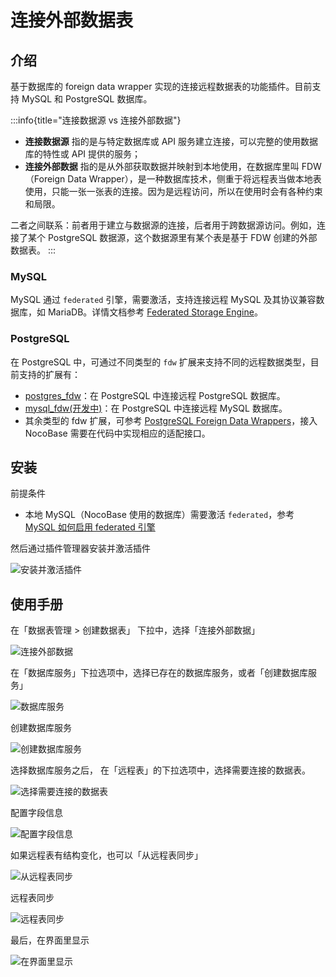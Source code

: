 # 连接外部数据表

<PluginInfo name="collection-fdw"></PluginInfo>

## 介绍

基于数据库的 foreign data wrapper 实现的连接远程数据表的功能插件。目前支持 MySQL 和 PostgreSQL 数据库。

:::info{title="连接数据源 vs 连接外部数据"}
- **连接数据源** 指的是与特定数据库或 API 服务建立连接，可以完整的使用数据库的特性或 API 提供的服务；
- **连接外部数据** 指的是从外部获取数据并映射到本地使用，在数据库里叫 FDW（Foreign Data Wrapper），是一种数据库技术，侧重于将远程表当做本地表使用，只能一张一张表的连接。因为是远程访问，所以在使用时会有各种约束和局限。

二者之间联系：前者用于建立与数据源的连接，后者用于跨数据源访问。例如，连接了某个 PostgreSQL 数据源，这个数据源里有某个表是基于 FDW 创建的外部数据表。
:::

### MySQL

MySQL 通过 `federated` 引擎，需要激活，支持连接远程 MySQL 及其协议兼容数据库，如 MariaDB。详情文档参考 [Federated Storage Engine](https://dev.mysql.com/doc/refman/8.0/en/federated-storage-engine.html)。

### PostgreSQL

在 PostgreSQL 中，可通过不同类型的 `fdw` 扩展来支持不同的远程数据类型，目前支持的扩展有：

- [postgres_fdw](https://www.postgresql.org/docs/current/postgres-fdw.html)：在 PostgreSQL 中连接远程 PostgreSQL 数据库。
- [mysql_fdw(开发中)](https://github.com/EnterpriseDB/mysql_fdw)：在 PostgreSQL 中连接远程 MySQL 数据库。
- 其余类型的 fdw 扩展，可参考 [PostgreSQL Foreign Data Wrappers](https://wiki.postgresql.org/wiki/Foreign_data_wrappers)，接入 NocoBase 需要在代码中实现相应的适配接口。

## 安装

前提条件

- 本地 MySQL（NocoBase 使用的数据库）需要激活 `federated`，参考 [MySQL 如何启用 federated 引擎](./enable-federated.md)

然后通过插件管理器安装并激活插件

![安装并激活插件](./image.png)

## 使用手册

在「数据表管理 > 创建数据表」 下拉中，选择「连接外部数据」

![连接外部数据](./image-1.png)

在「数据库服务」下拉选项中，选择已存在的数据库服务，或者「创建数据库服务」

![数据库服务](./image-2.png)

创建数据库服务

![创建数据库服务](./image-3.png)

选择数据库服务之后， 在「远程表」的下拉选项中，选择需要连接的数据表。

![选择需要连接的数据表](./image-4.png)

配置字段信息

![配置字段信息](./image-5.png)

如果远程表有结构变化，也可以「从远程表同步」

![从远程表同步](./image-6.png)

远程表同步

![远程表同步](./image-7.png)

最后，在界面里显示

![在界面里显示](./image-9.png)
